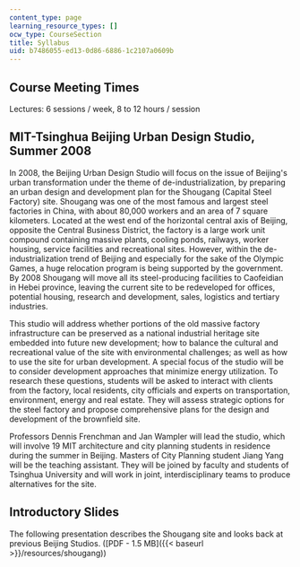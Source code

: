 ```yaml
---
content_type: page
learning_resource_types: []
ocw_type: CourseSection
title: Syllabus
uid: b7486055-ed13-0d86-6886-1c2107a0609b
---
```


Course Meeting Times
--------------------

Lectures: 6 sessions / week, 8 to 12 hours / session

MIT-Tsinghua Beijing Urban Design Studio, Summer 2008
-----------------------------------------------------

In 2008, the Beijing Urban Design Studio will focus on the issue of Beijing's urban transformation under the theme of de-industrialization, by preparing an urban design and development plan for the Shougang (Capital Steel Factory) site. Shougang was one of the most famous and largest steel factories in China, with about 80,000 workers and an area of 7 square kilometers. Located at the west end of the horizontal central axis of Beijing, opposite the Central Business District, the factory is a large work unit compound containing massive plants, cooling ponds, railways, worker housing, service facilities and recreational sites. However, within the de-industrialization trend of Beijing and especially for the sake of the Olympic Games, a huge relocation program is being supported by the government. By 2008 Shougang will move all its steel-producing facilities to Caofeidian in Hebei province, leaving the current site to be redeveloped for offices, potential housing, research and development, sales, logistics and tertiary industries.

This studio will address whether portions of the old massive factory infrastructure can be preserved as a national industrial heritage site embedded into future new development; how to balance the cultural and recreational value of the site with environmental challenges; as well as how to use the site for urban development. A special focus of the studio will be to consider development approaches that minimize energy utilization. To research these questions, students will be asked to interact with clients from the factory, local residents, city officials and experts on transportation, environment, energy and real estate. They will assess strategic options for the steel factory and propose comprehensive plans for the design and development of the brownfield site.

Professors Dennis Frenchman and Jan Wampler will lead the studio, which will involve 19 MIT architecture and city planning students in residence during the summer in Beijing. Masters of City Planning student Jiang Yang will be the teaching assistant. They will be joined by faculty and students of Tsinghua University and will work in joint, interdisciplinary teams to produce alternatives for the site.

Introductory Slides
-------------------

The following presentation describes the Shougang site and looks back at previous Beijing Studios. ([PDF - 1.5 MB]({{< baseurl >}}/resources/shougang))